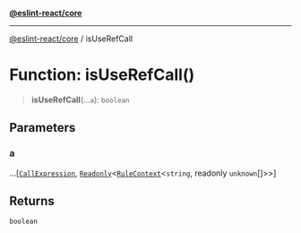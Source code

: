 [**@eslint-react/core**](../README.md)

***

[@eslint-react/core](../README.md) / isUseRefCall

# Function: isUseRefCall()

> **isUseRefCall**(...`a`): `boolean`

## Parameters

### a

...\[[`CallExpression`](../-internal-/interfaces/CallExpression.md), [`Readonly`](../-internal-/type-aliases/Readonly.md)\<[`RuleContext`](../-internal-/interfaces/RuleContext.md)\<`string`, readonly `unknown`[]\>\>\]

## Returns

`boolean`
